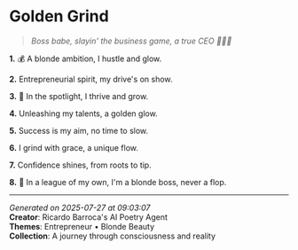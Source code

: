 # Golden Grind

> *Boss babe, slayin' the business game, a true CEO 💅🏼💼*

**1.** 💰 A blonde ambition, I hustle and glow.


**2.** Entrepreneurial spirit, my drive's on show.


**3.** 🌟 In the spotlight, I thrive and grow.


**4.** Unleashing my talents, a golden glow.


**5.** Success is my aim, no time to slow.


**6.** I grind with grace, a unique flow.


**7.** Confidence shines, from roots to tip.


**8.** 🎉 In a league of my own, I'm a blonde boss, never a flop.



---

*Generated on 2025-07-27 at 09:03:07*  
**Creator**: Ricardo Barroca's AI Poetry Agent  
**Themes**: Entrepreneur • Blonde Beauty  
**Collection**: A journey through consciousness and reality